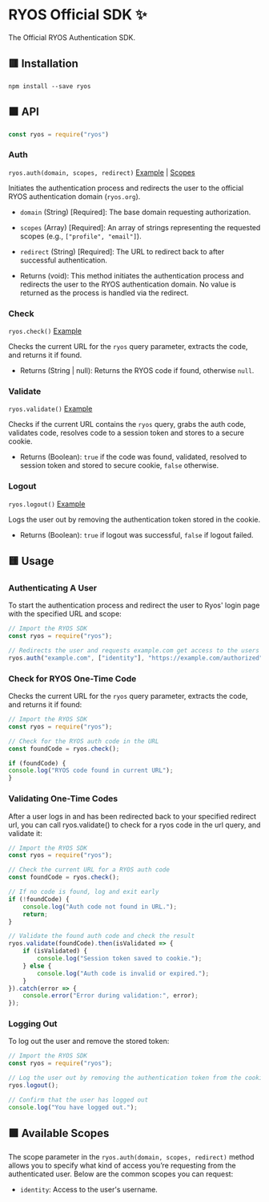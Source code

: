 # RYOS Official SDK ✨

The Official RYOS Authentication SDK.

## 🟥 Installation 

```
npm install --save ryos
```

## 🟧 API

```js
const ryos = require("ryos")
```

### Auth

`ryos.auth(domain, scopes, redirect)` [Example](#authenticating-a-user) | [Scopes](#-available-scopes)

Initiates the authentication process and redirects the user to the official RYOS authentication domain (`ryos.org`).

- `domain` (String) [Required]: The base domain requesting authorization.
- `scopes` (Array) [Required]: An array of strings representing the requested scopes (e.g., `["profile", "email"]`).
- `redirect` (String) [Required]: The URL to redirect back to after successful authentication.

- Returns (void): This method initiates the authentication process and redirects the user to the RYOS authentication domain. No value is returned as the process is handled via the redirect.

### Check
`ryos.check()` [Example](#check-for-ryos-one-time-code)

Checks the current URL for the `ryos` query parameter, extracts the code, and returns it if found.

- Returns (String | null): Returns the RYOS code if found, otherwise `null`.

### Validate

`ryos.validate()` [Example](#validating-one-time-codes)

Checks if the current URL contains the `ryos` query, grabs the auth code, validates code, resolves code to a session token and stores to a secure cookie.

- Returns (Boolean): `true` if the code was found, validated, resolved to session token and stored to secure cookie, `false` otherwise.

### Logout

`ryos.logout()` [Example](#logging-out)

Logs the user out by removing the authentication token stored in the cookie.

- Returns (Boolean): `true` if logout was successful, `false` if logout failed.

## 🟨 Usage

### Authenticating A User
To start the authentication process and redirect the user to Ryos' login page with the specified URL and scope:
```js
// Import the RYOS SDK
const ryos = require("ryos");

// Redirects the user and requests example.com get access to the users identity before redirecting to https://example.com/authorized
ryos.auth("example.com", ["identity"], "https://example.com/authorized");
```

### Check for RYOS One-Time Code
Checks the current URL for the `ryos` query parameter, extracts the code, and returns it if found:
```js
// Import the RYOS SDK
const ryos = require("ryos");

// Check for the RYOS auth code in the URL
const foundCode = ryos.check();

if (foundCode) {
console.log("RYOS code found in current URL");
}
```

### Validating One-Time Codes
After a user logs in and has been redirected back to your specified redirect url, you can call ryos.validate() to check for a ryos code in the url query, and validate it:
```js
// Import the RYOS SDK
const ryos = require("ryos");

// Check the current URL for a RYOS auth code
const foundCode = ryos.check();

// If no code is found, log and exit early
if (!foundCode) {
    console.log("Auth code not found in URL.");
    return;
}

// Validate the found auth code and check the result
ryos.validate(foundCode).then(isValidated => {
    if (isValidated) {
        console.log("Session token saved to cookie.");
    } else {
        console.log("Auth code is invalid or expired.");
    }
}).catch(error => {
    console.error("Error during validation:", error);
});
```

### Logging Out
To log out the user and remove the stored token:
```js
// Import the RYOS SDK
const ryos = require("ryos");

// Log the user out by removing the authentication token from the cookie
ryos.logout();

// Confirm that the user has logged out
console.log("You have logged out.");
```

## 🟩 Available Scopes

The scope parameter in the `ryos.auth(domain, scopes, redirect)` method allows you to specify what kind of access you’re requesting from the authenticated user. Below are the common scopes you can request:

- `identity`: Access to the user's username.
